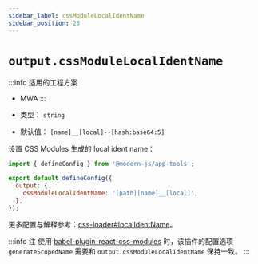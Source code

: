 ```yaml
---
sidebar_label: cssModuleLocalIdentName
sidebar_position: 25
---
```


# `output.cssModuleLocalIdentName`

:::info 适用的工程方案
* MWA
:::

* 类型： `string`
* 默认值： `[name]__[local]--[hash:base64:5]`

设置 CSS Modules 生成的 local ident name：

```javascript title="modern.config.js"
import { defineConfig } from '@modern-js/app-tools';

export default defineConfig({
  output: {
    cssModuleLocalIdentName: '[path][name]__[local]',
  },
});
```

更多配置与解释参考：[css-loader#localIdentName](https://github.com/webpack-contrib/css-loader#localidentname)。

:::info 注
使用 [babel-plugin-react-css-modules](https://github.com/gajus/babel-plugin-react-css-modules) 时，该插件的配置选项 `generateScopedName` 需要和 `output.cssModuleLocalIdentName` 保持一致。
:::
